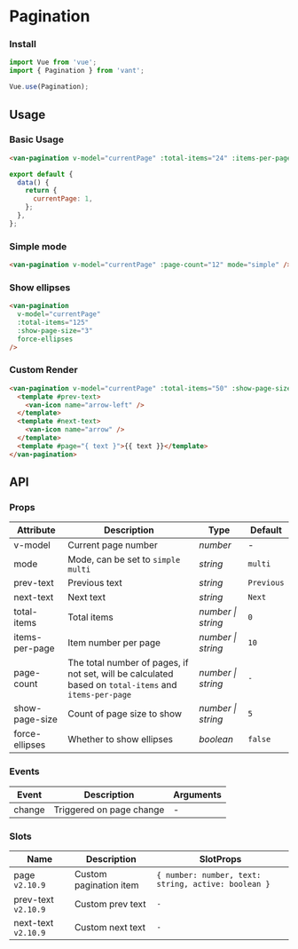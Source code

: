 # Pagination

### Install

```js
import Vue from 'vue';
import { Pagination } from 'vant';

Vue.use(Pagination);
```

## Usage

### Basic Usage

```html
<van-pagination v-model="currentPage" :total-items="24" :items-per-page="5" />
```

```js
export default {
  data() {
    return {
      currentPage: 1,
    };
  },
};
```

### Simple mode

```html
<van-pagination v-model="currentPage" :page-count="12" mode="simple" />
```

### Show ellipses

```html
<van-pagination
  v-model="currentPage"
  :total-items="125"
  :show-page-size="3"
  force-ellipses
/>
```

### Custom Render

```html
<van-pagination v-model="currentPage" :total-items="50" :show-page-size="5">
  <template #prev-text>
    <van-icon name="arrow-left" />
  </template>
  <template #next-text>
    <van-icon name="arrow" />
  </template>
  <template #page="{ text }">{{ text }}</template>
</van-pagination>
```

## API

### Props

| Attribute | Description | Type | Default |
| --- | --- | --- | --- |
| v-model | Current page number | _number_ | - |
| mode | Mode, can be set to `simple` `multi` | _string_ | `multi` |
| prev-text | Previous text | _string_ | `Previous` |
| next-text | Next text | _string_ | `Next` |
| total-items | Total items | _number \| string_ | `0` |
| items-per-page | Item number per page | _number \| string_ | `10` |
| page-count | The total number of pages, if not set, will be calculated based on `total-items` and `items-per-page` | _number \| string_ | `-` |
| show-page-size | Count of page size to show | _number \| string_ | `5` |
| force-ellipses | Whether to show ellipses | _boolean_ | `false` |

### Events

| Event  | Description              | Arguments |
| ------ | ------------------------ | --------- |
| change | Triggered on page change | -         |

### Slots

| Name | Description | SlotProps |
| --- | --- | --- |
| page `v2.10.9` | Custom pagination item | `{ number: number, text: string, active: boolean }` |
| prev-text `v2.10.9` | Custom prev text | `-` |
| next-text `v2.10.9` | Custom next text | `-` |
